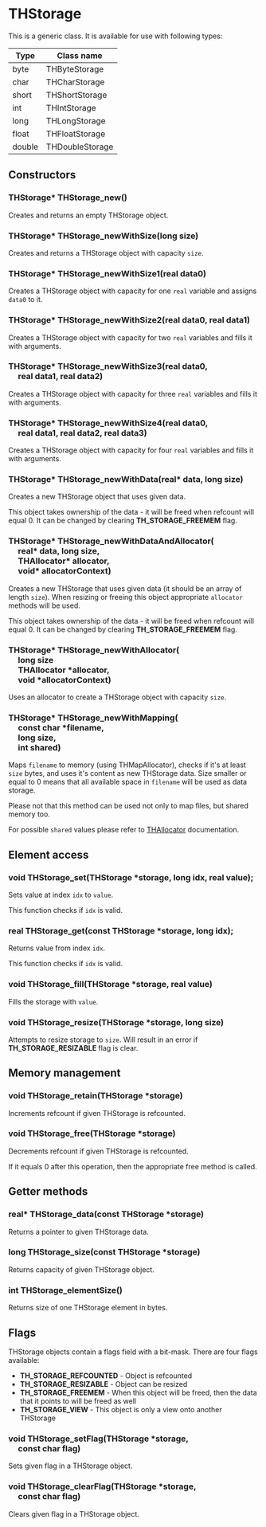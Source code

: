 # THStorage

This is a generic class. It is available for use with following types:

| Type   | Class name      |
|--------|-----------------|
| byte   | THByteStorage   |
| char   | THCharStorage   |
| short  | THShortStorage  |
| int    | THIntStorage    |
| long   | THLongStorage   |
| float  | THFloatStorage  |
| double | THDoubleStorage |

## Constructors

<h3 id="THStorage_new">
  THStorage* THStorage_new()
</h3>

Creates and returns an empty THStorage object.

<h3 id="THStorage_newWithSize">
  THStorage* THStorage_newWithSize(long size)
</h3>

Creates and returns a THStorage object with capacity `size`.

<h3 id="THStorage_newWithSize1">
  THStorage* THStorage_newWithSize1(real data0)
</h3>

Creates a THStorage object with capacity for one `real` variable and assigns
`data0` to it.

<h3 id="THStorage_newWithSize2">
  THStorage* THStorage_newWithSize2(real data0, real data1)
</h3>

Creates a THStorage object with capacity for two `real` variables and fills it with arguments.

<h3 id="THStorage_newWithSize3">
  THStorage* THStorage_newWithSize3(real data0,<br/>
    &nbsp;&nbsp;&nbsp;&nbsp; real data1, real data2)
</h3>

Creates a THStorage object with capacity for three `real` variables and fills it with arguments.

<h3 id="THStorage_newWithSize4">
  THStorage* THStorage_newWithSize4(real data0,<br/>
    &nbsp;&nbsp;&nbsp;&nbsp; real data1, real data2, real data3)
</h3>

Creates a THStorage object with capacity for four `real` variables and fills it with arguments.

<h3 id="THStorage_newWithData">
  THStorage* THStorage_newWithData(real* data, long size)
</h3>

Creates a new THStorage object that uses given data.

This object takes ownership of the data - it will be freed when refcount will
equal 0. It can be changed by clearing **TH_STORAGE_FREEMEM** flag.

<h3 id="THStorage_newWithDataAndAllocator">
  THStorage* THStorage_newWithDataAndAllocator(<br/>
    &nbsp;&nbsp;&nbsp;&nbsp; real* data, long size,<br/>
    &nbsp;&nbsp;&nbsp;&nbsp; THAllocator* allocator,<br/>
    &nbsp;&nbsp;&nbsp;&nbsp; void* allocatorContext)
</h3>

Creates a new THStorage that uses given data (it should be an array of length
`size`). When resizing or freeing this object appropriate `allocator` methods
will be used.

This object takes ownership of the data - it will be freed when refcount will
equal 0. It can be changed by clearing **TH_STORAGE_FREEMEM** flag.

<h3 id="THStorage_newWithAllocator">
  THStorage* THStorage_newWithAllocator(<br/>
    &nbsp;&nbsp;&nbsp;&nbsp; long size<br/>
    &nbsp;&nbsp;&nbsp;&nbsp; THAllocator *allocator,<br/>
    &nbsp;&nbsp;&nbsp;&nbsp; void *allocatorContext)
</h3>

Uses an allocator to create a THStorage object with
capacity `size`.

<h3 id="THStorage_newWithMapping">
  THStorage* THStorage_newWithMapping(<br/>
    &nbsp;&nbsp;&nbsp;&nbsp; const char *filename,<br/>
    &nbsp;&nbsp;&nbsp;&nbsp; long size,<br/>
    &nbsp;&nbsp;&nbsp;&nbsp; int shared)
</h3>

Maps `filename` to memory (using THMapAllocator), checks if it's at least `size` bytes, and uses it's
content as new THStorage data. Size smaller or equal to 0 means that all
available space in `filename` will be used as data storage.

Please not that this method can be used not only to map files, but shared
memory too.

For possible `shared` values please refer to [THAllocator](/thallocator.md)
documentation.

## Element access

<h3 id="THStorage_set">
  void THStorage_set(THStorage *storage, long idx, real value);
</h3>

Sets value at index `idx` to `value`.

This function checks if `idx` is valid.

<h3 id="THStorage_get">
  real THStorage_get(const THStorage *storage, long idx);
</h3>

Returns value from index `idx`.

This function checks if `idx` is valid.

<h3 id="THStorage_fill">
  void THStorage_fill(THStorage *storage, real value)
</h3>

Fills the storage with `value`.


<h3 id="THStorage_resize">
  void THStorage_resize(THStorage *storage, long size)
</h3>

Attempts to resize storage to `size`. Will result in an error if
**TH_STORAGE_RESIZABLE** flag is clear.


## Memory management

<h3 id="THStorage_retain">
  void THStorage_retain(THStorage *storage)
</h3>

Increments refcount if given THStorage is refcounted.

<h3 id="THStorage_free">
  void THStorage_free(THStorage *storage)
</h3>

Decrements refcount if given THStorage is refcounted.

If it equals 0 after this operation, then the appropriate free method is
called.

## Getter methods

<h3 id="THStorage_data">
  real* THStorage_data(const THStorage *storage)
</h3>

Returns a pointer to given THStorage data.

<h3 id="THStorage_size">
  long THStorage_size(const THStorage *storage)
</h3>

Returns capacity of given THStorage object.

<h3 id="THStorage_elementSize">
  int THStorage_elementSize()
</h3>

Returns size of one THStorage element in bytes.

## Flags

THStorage objects contain a flags field with a bit-mask. There are four flags available:
* **TH_STORAGE_REFCOUNTED** - Object is refcounted
* **TH_STORAGE_RESIZABLE** - Object can be resized
* **TH_STORAGE_FREEMEM** - When this object will be freed, then the data that it points to will be freed as well
* **TH_STORAGE_VIEW** - This object is only a view onto another THStorage

<h3 id="THStorage_setFlag">
  void THStorage_setFlag(THStorage *storage,<br/>
    &nbsp;&nbsp;&nbsp;&nbsp; const char flag)
</h3>

Sets given flag in a THStorage object.

<h3 id="">
  void THStorage_clearFlag(THStorage *storage,<br/>
    &nbsp;&nbsp;&nbsp;&nbsp; const char flag)
</h3>

Clears given flag in a THStorage object.
